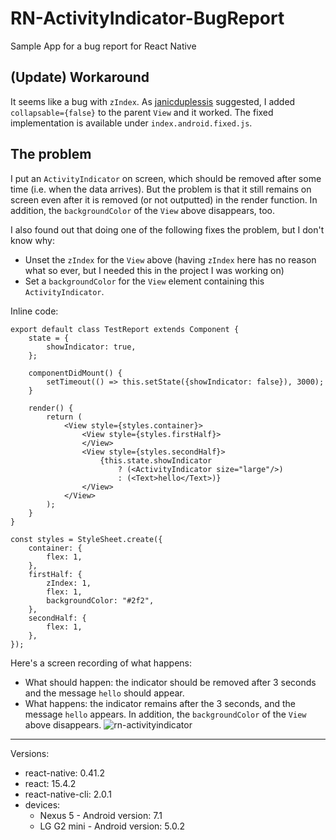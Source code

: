 # RN-ActivityIndicator-BugReport
Sample App for a bug report for React Native

## (Update) Workaround

It seems like a bug with `zIndex`. As [janicduplessis](https://github.com/janicduplessis) suggested, I added `collapsable={false}` to the parent `View` and it worked. The fixed implementation is available under `index.android.fixed.js`.

## The problem

I put an `ActivityIndicator` on screen, which should be removed after some time (i.e. when the data arrives). But the problem is that it still remains on screen even after it is removed (or not outputted) in the render function. In addition, the `backgroundColor` of the `View` above disappears, too.

I also found out that doing one of the following fixes the problem, but I don't know why:
  - Unset the `zIndex` for the `View` above (having `zIndex` here has no reason what so ever, but I needed this in the project I was working on)
  - Set a `backgroundColor` for the `View` element containing this `ActivityIndicator`.

Inline code:
```
export default class TestReport extends Component {
    state = {
        showIndicator: true,
    };

    componentDidMount() {
        setTimeout(() => this.setState({showIndicator: false}), 3000);
    }

    render() {
        return (
            <View style={styles.container}>
                <View style={styles.firstHalf}>
                </View>
                <View style={styles.secondHalf}>
                    {this.state.showIndicator
                        ? (<ActivityIndicator size="large"/>)
                        : (<Text>hello</Text>)}
                </View>
            </View>
        );
    }
}

const styles = StyleSheet.create({
    container: {
        flex: 1,
    },
    firstHalf: {
        zIndex: 1,
        flex: 1,
        backgroundColor: "#2f2",
    },
    secondHalf: {
        flex: 1,
    },
});
```

Here's a screen recording of what happens:
  - What should happen: the indicator should be removed after 3 seconds and the message `hello` should appear.
  - What happens: the indicator remains after the 3 seconds, and the message `hello` appears. In addition, the `backgroundColor` of the `View` above disappears.
![rn-activityindicator](https://cloud.githubusercontent.com/assets/5062458/22645827/4f48dbca-ec7e-11e6-8423-519fec0727cf.gif)


-------------------------
Versions:
  - react-native: 0.41.2
  - react: 15.4.2
  - react-native-cli: 2.0.1
  - devices:
    - Nexus 5 - Android version: 7.1
    - LG G2 mini - Android version: 5.0.2
